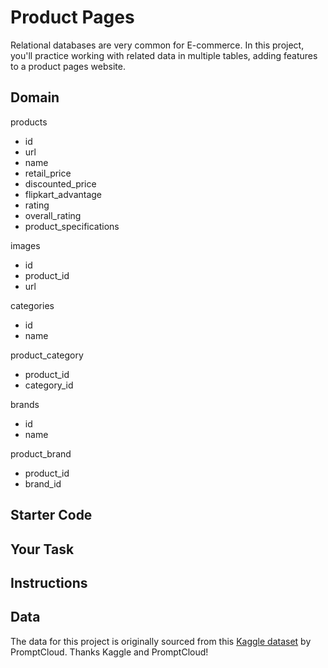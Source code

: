 # Product Pages

Relational databases are very common for E-commerce. In this project, you'll practice working with related data in multiple tables, adding features to a product pages website.

## Domain

products
- id
- url
- name
- retail_price
- discounted_price
- flipkart_advantage
- rating
- overall_rating
- product_specifications

images
- id
- product_id
- url

categories
- id
- name

product_category
- product_id
- category_id

brands
- id
- name

product_brand
- product_id
- brand_id

## Starter Code

## Your Task

## Instructions


## Data

The data for this project is originally sourced from this [Kaggle dataset](https://www.kaggle.com/datasets/PromptCloudHQ/flipkart-products) by PromptCloud. Thanks Kaggle and PromptCloud!
